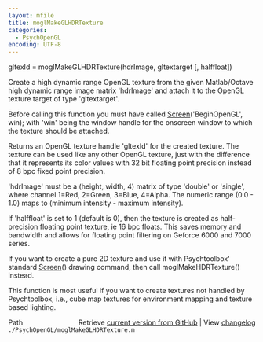 ```yaml
---
layout: mfile
title: moglMakeGLHDRTexture
categories:
  - PsychOpenGL
encoding: UTF-8
---
```


gltexId = moglMakeGLHDRTexture\(hdrImage, gltextarget \[, halffloat\]\)

Create a high dynamic range OpenGL texture from the given
Matlab/Octave high dynamic range image matrix 'hdrImage' and attach
it to the OpenGL texture target of type 'gltextarget'.

Before calling this function you must have called [Screen](/docs/Screen)\('BeginOpenGL', win\);
with 'win' being the window handle for the onscreen window to
which the texture should be attached.

Returns an OpenGL texture handle 'gltexId' for the created texture.
The texture can be used like any other OpenGL texture, just
with the difference that it represents its color values with 32 bit
floating point precision instead of 8 bpc fixed point precision.

'hdrImage' must be a \(height, width, 4\) matrix of type 'double' or
'single', where channel 1=Red, 2=Green, 3=Blue, 4=Alpha. The numeric
range \(0.0 - 1.0\) maps to \(minimum intensity - maximum intensity\).

If 'halffloat' is set to 1 \(default is 0\), then the texture is created as
half-precision floating point texture, ie 16 bpc floats. This saves
memory and bandwidth and allows for floating point filtering on Geforce
6000 and 7000 series.

If you want to create a pure 2D texture and use it with Psychtoolbox'
standard [Screen](/docs/Screen)\(\) drawing command, then call moglMakeHDRTexture\(\) instead.

This function is most useful if you want to create textures not handled
by Psychtoolbox, i.e., cube map textures for environment mapping and
texture based lighting.


<div class="code_header" style="text-align:right;">
  <span style="float:left;">Path&nbsp;&nbsp;</span> <span class="counter">Retrieve <a href=
  "https://raw.github.com/Psychtoolbox-3/Psychtoolbox-3/beta/./PsychOpenGL/moglMakeGLHDRTexture.m">current version from GitHub</a> | View <a href=
  "https://github.com/Psychtoolbox-3/Psychtoolbox-3/commits/beta/./PsychOpenGL/moglMakeGLHDRTexture.m">changelog</a></span>
</div>
<div class="code">
  <code>./PsychOpenGL/moglMakeGLHDRTexture.m</code>
</div>
